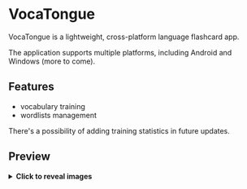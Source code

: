 # VocaTongue
VocaTongue is a lightweight, cross-platform language flashcard app.

The application supports multiple platforms, including Android and Windows (more to come).
## Features
- vocabulary training
- wordlists management

There's a possibility of adding training statistics in future updates.
## Preview
<details>
    <summary style="cursor: pointer;font-weight: bold;">
        Click to reveal images
    </summary>

<img src="images/desktop_menu.png" alt="desktop_menu.png">

<img src="images/mobile_menu.png" alt="mobile_menu.png">
</details>
